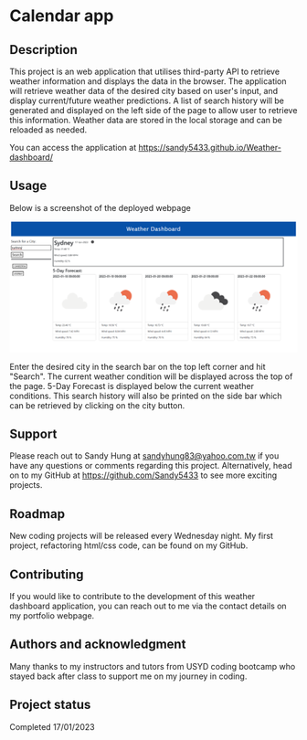 # Calendar app

## Description

This project is an web application that utilises third-party API to retrieve weather information and displays the data in the browser.
The application will retrieve weather data of the desired city based on user's input, and display current/future weather predictions. A list of search history will be generated and displayed on the left side of the page to allow user to retrieve this information. Weather data are stored in the local storage and can be reloaded as needed.

You can access the application at https://sandy5433.github.io/Weather-dashboard/


## Usage

Below is a screenshot of the deployed webpage

![alt="WeatherDashboard"](assets/images/dashboard-page.png)

Enter the desired city in the search bar on the top left corner and hit "Search". The current weather condition will be displayed across the top of the page. 5-Day Forecast is displayed below the current weather conditions. This search history will also be printed on the side bar which can be retrieved by clicking on the city button.


## Support

Please reach out to Sandy Hung at sandyhung83@yahoo.com.tw if you have any questions or comments regarding this project. Alternatively, head on to my GitHub at https://github.com/Sandy5433 to see more exciting projects.

## Roadmap

New coding projects will be released every Wednesday night. My first project, refactoring html/css code, can be found on my GitHub.

## Contributing

If you would like to contribute to the development of this weather dashboard application, you can reach out to me via the contact details on my portfolio webpage. 

## Authors and acknowledgment

Many thanks to my instructors and tutors from USYD coding bootcamp who stayed back after class to support me on my journey in coding.


## Project status

Completed 17/01/2023
